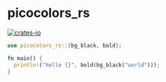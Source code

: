 # picocolors_rs

[![crates-io](https://badgen.net/crates/v/picocolors_rs)](https://crates.io/crates/picocolors_rs)

```rust
use picocolors_rs::{bg_black, bold};

fn main() {
  println!("hello {}", bold(bg_black("world")));
}
```
